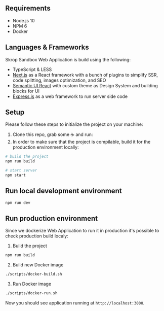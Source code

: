 ## Requirements

- Node.js 10
- NPM 6
- Docker

## Languages & Frameworks

Skrop Sandbox Web Application is build using the following:

- TypeScript & LESS
- [Next.js](https://github.com/zeit/next.js/) as a React framework with a bunch of plugins to simplify SSR, code splitting, images optimization, and SEO
- [Semantic UI React](https://react.semantic-ui.com/) with custom theme as Design System and building blocks for UI
- [Express.js](https://expressjs.com/) as a web framework to run server side code

## Setup

Please follow these steps to initialize the project on your machine:

1. Clone this repo, grab some ☕️ and run:
1. In order to make sure that the project is compilable, build it for the production environment locally:

```bash
# build the project
npm run build

# start server
npm start
```

## Run local development environment

```bash
npm run dev
```

## Run production environment

Since we dockerize Web Application to run it in production
it's possible to check production build localy:

1. Build the project

```bash
npm run build
```

2. Build new Docker image

```bash
./scripts/docker-build.sh
```

3. Run Docker image

```bash
./scripts/docker-run.sh
```

Now you should see application running at `http://localhost:3000`.
